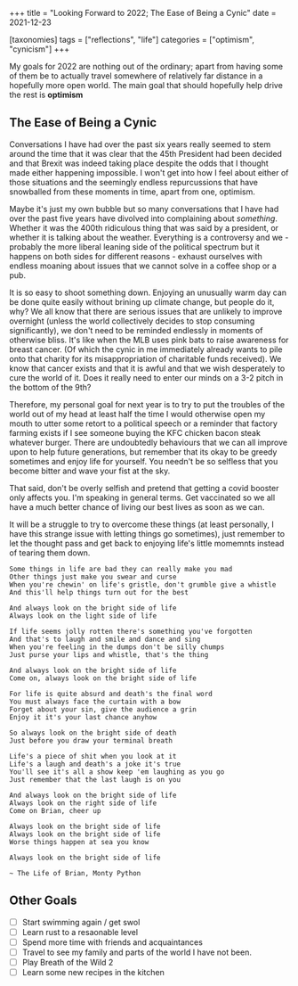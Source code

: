 +++
title = "Looking Forward to 2022; The Ease of Being a Cynic"
date = 2021-12-23

[taxonomies]
tags = ["reflections", "life"]
categories = ["optimism", "cynicism"]
+++

My goals for 2022 are nothing out of the ordinary; apart from having some of
them be to actually travel somewhere of relatively far distance in a hopefully
more open world. The main goal that should hopefully help drive the rest is
**optimism**

<!-- more -->

## The Ease of Being a Cynic

Conversations I have had over the past six years really seemed to stem around
the time that it was clear that the 45th President had been decided and that
Brexit was indeed taking place despite the odds that I thought made either
happening impossible. I won't get into how I feel about either of those
situations and the seemingly endless repurcussions that have snowballed from
these moments in time, apart from one, optimism.

Maybe it's just my own bubble but so many conversations that I have had over
the past five years have divolved into complaining about *something*. Whether
it was the 400th ridiculous thing that was said by a president, or whether it
is talking about the weather. Everything is a controversy and we - probably the
more liberal leaning side of the political spectrum but it happens on both
sides for different reasons - exhaust ourselves with endless moaning about
issues that we cannot solve in a coffee shop or a pub.

It is so easy to shoot something down. Enjoying an unusually warm day can be
done quite easily without brining up climate change, but people do it, why? We
all know that there are serious issues that are unlikely to improve overnight
(unless the world collectively decides to stop consuming significantly), we
don't need to be reminded endlessly in moments of otherwise bliss. It's like
when the MLB uses pink bats to raise awareness for breast cancer. (Of which the
cynic in me immediately already wants to pile onto that charity for its
misappropriation of charitable funds received). We know that cancer exists and
that it is awful and that we wish desperately to cure the world of it. Does it
really need to enter our minds on a 3-2 pitch in the bottom of the 9th?

Therefore, my personal goal for next year is to try to put the troubles of the world
out of my head at least half the time I would otherwise open my mouth to utter some
retort to a political speech or a reminder that factory farming exists if I see
someone buying the KFC chicken bacon steak whatever burger. There are undoubtedly
behaviours that we can all improve upon to help future generations, but remember that
its okay to be greedy sometimes and enjoy life for yourself. You needn't be so selfless
that you become bitter and wave your fist at the sky.

That said, don't be overly selfish and pretend that getting a covid booster
only affects you. I'm speaking in general terms. Get vaccinated so we all have
a much better chance of living our best lives as soon as we can.

It will be a struggle to try to overcome these things (at least personally, I have this
strange issue with letting things go sometimes), just remember to let the thought pass
and get back to enjoying life's little momemnts instead of tearing them down.

	Some things in life are bad they can really make you mad
	Other things just make you swear and curse
	When you're chewin' on life's gristle, don't grumble give a whistle
	And this'll help things turn out for the best

	And always look on the bright side of life
	Always look on the light side of life

	If life seems jolly rotten there's something you've forgotten
	And that's to laugh and smile and dance and sing
	When you're feeling in the dumps don't be silly chumps
	Just purse your lips and whistle, that's the thing

	And always look on the bright side of life
	Come on, always look on the bright side of life

	For life is quite absurd and death's the final word
	You must always face the curtain with a bow
	Forget about your sin, give the audience a grin
	Enjoy it it's your last chance anyhow

	So always look on the bright side of death
	Just before you draw your terminal breath

	Life's a piece of shit when you look at it
	Life's a laugh and death's a joke it's true
	You'll see it's all a show keep 'em laughing as you go
	Just remember that the last laugh is on you

	And always look on the bright side of life
	Always look on the right side of life
	Come on Brian, cheer up

	Always look on the bright side of life
	Always look on the bright side of life
	Worse things happen at sea you know

	Always look on the bright side of life

	~ The Life of Brian, Monty Python

## Other Goals

- [ ] Start swimming again / get swol
- [ ] Learn rust to a resaonable level
- [ ] Spend more time with friends and acquaintances
- [ ] Travel to see my family and parts of the world I have not been.
- [ ] Play Breath of the Wild 2
- [ ] Learn some new recipes in the kitchen
